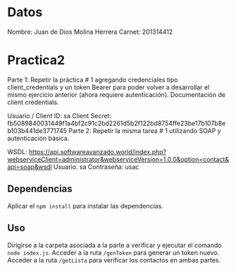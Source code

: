 # Datos
Nombre: Juan de Dios Molina Herrera
Carnet: 201314412

# Practica2

Parte 1:
Repetir la práctica # 1 agregando credenciales tipo client_credentials y un token Bearer para poder volver a desarrollar el mismo ejercicio anterior (ahora requiere autenticación).  Documentación de client credentials.

Usuario / Client ID: sa
Client Secret: fb5089840031449f1a4bf2c91c2bd2261d5b2f122bd8754ffe23be17b107b8eb103b441de3771745
Parte 2:
Repetir la misma tarea # 1 utilizando SOAP y autenticación básica.

WSDL:   https://api.softwareavanzado.world/index.php?webserviceClient=administrator&webserviceVersion=1.0.0&option=contact&api=soap&wsdl 
Usuario: sa
Contraseña: usac

## Dependencias
Aplicar el `npm install` para instalar las dependencias.

## Uso
Dirigirse a la carpeta asociada a la parte a verificar y ejecutar el comando `node index.js`. 
Acceder a la ruta `/genToken` para generar un token nuevo.
Acceder a la ruta `/getLista` para verificar los contactos en ambas partes.